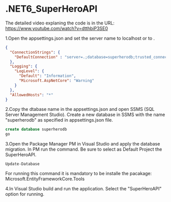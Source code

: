 # .NET6_SuperHeroAPI
The detailed video explaning the code is in the URL: https://www.youtube.com/watch?v=dtthbiP3SE0

1.Open the appsettings.json and set the server name to localhost or to .
```json
{
  "ConnectionStrings": {
    "DefaultConnection" : "server=.;database=superherodb;trusted_connection=true"
  },
  "Logging": {
    "LogLevel": {
      "Default": "Information",
      "Microsoft.AspNetCore": "Warning"
    }
  },
  "AllowedHosts": "*"
}
```

2.Copy the dtabase name in the appsettings.json and open SSMS (SQL Server Management Studio).
Create a new database in SSMS with the name "superherodb" as specified in appsettings.json file.

```sql
create database superherodb
go
```

3.Open the Package Manager PM in Visual Studio and apply the database migration. 
In PM run the command. Be sure to select as Default Project the SuperHeroAPI.
```
Update-Database
```
For running this command it is mandatory to be installe the pacakage: Microsoft.EntityFrameworkCore.Tools

4.In Visual Studio build and run the application. Select the "SuperHeroAPI" option for running.
